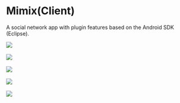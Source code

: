 # Mimix(Client)
A social network app with plugin features based on the Android SDK (Eclipse).<br>

 <img src="/screen grabs/device-2015-04-05-145723.png"><br><br>
 <img src="/screen grabs/device-2015-01-30-165859.png"><br><br>
 <img src="/screen grabs/device-2015-01-30-210622.png"><br><br>
 <img src="/screen grabs/device-2015-04-05-145850.png"><br><br>
 <img src="/screen grabs/device-2015-05-05-213754.png"><br><br>
 

 
